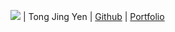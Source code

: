 ![](https://encrypted-tbn3.gstatic.com/images?q=tbn:ANd9GcTnXOOZx8tElZ8KHzzfc6QiGOLbtpAhzndCRjT2g6ddLkoMaj2oF1CUofULkbBeWF3vRd_zNns0yX9H3PUMtwHbSQ) | Tong Jing Yen | [Github](https://github.com/jing-yen) | [Portfolio](docs/team/jingyen.md)
